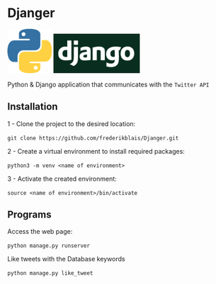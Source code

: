# Djanger

<p float="left">

<img src="Images/python.png" alt="Pyhton" width="100"/>

<img src="Images/django.png" alt="Django" width="195"/>

</p>

Python & Django application that communicates with the `Twitter API`

## Installation

1 - Clone the project to the desired location:

``git clone https://github.com/frederikblais/Djanger.git``

2 - Create a virtual environment to install required packages:

`` python3 -m venv <name of environment> ``

3 - Activate the created environment:

`` source <name of environment>/bin/activate ``

## Programs

Access the web page:

`` python manage.py runserver ``

Like tweets with the Database keywords

`` python manage.py like_tweet ``
